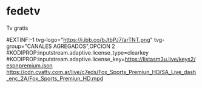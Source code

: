 # fedetv
Tv gratis 

#EXTINF:-1 tvg-logo="https://i.ibb.co/bJtbPJ7/arTNT.png" tvg-group="CANALES AGREGADOS",OPCION 2
#KODIPROP:inputstream.adaptive.license_type=clearkey
#KODIPROP:inputstream.adaptive.license_key=https://listasm3u.live/keys2/espnpremium.json
https://cdn.cvattv.com.ar/live/c7eds/Fox_Sports_Premiun_HD/SA_Live_dash_enc_2A/Fox_Sports_Premiun_HD.mpd

